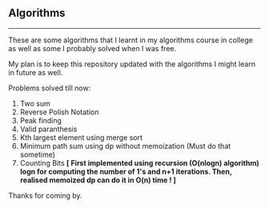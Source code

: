<h2> Algorithms </h2>
<hr>
<p>
These are some algorithms that I learnt in my algorithms course in college as well as some I probably solved when I was free.

My plan is to keep this repository updated with the algorithms I might learn in future as well.

Problems solved till now:
1. Two sum
2. Reverse Polish Notation
3. Peak finding
4. Valid paranthesis
5. Kth largest element using merge sort
6. Minimum path sum using dp without memoization (Must do that sometime) 
7. Counting Bits <b> [ First implemented using recursion (O(nlogn) algorithm) logn for computing the number of 1's and n+1 iterations. Then, realised memoized dp can do it in O(n) time ! ] </b>

Thanks for coming by.
</p>
